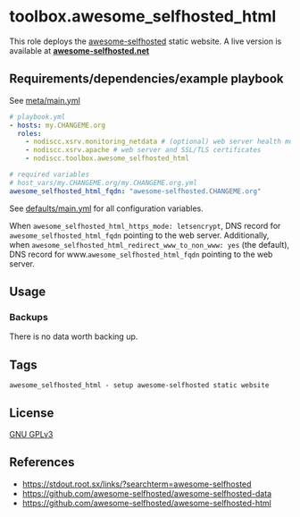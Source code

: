 # toolbox.awesome_selfhosted_html

This role deploys the [awesome-selfhosted](https://github.com/awesome-selfhosted/awesome-selfhosted-html) static website. A live version is available at **[awesome-selfhosted.net](https://awesome-selfhosted.net)**


## Requirements/dependencies/example playbook

See [meta/main.yml](meta/main.yml)

```yaml
# playbook.yml
- hosts: my.CHANGEME.org
  roles:
    - nodiscc.xsrv.monitoring_netdata # (optional) web server health monitoring
    - nodiscc.xsrv.apache # web server and SSL/TLS certificates
    - nodiscc.toolbox.awesome_selfhosted_html

# required variables
# host_vars/my.CHANGEME.org/my.CHANGEME.org.yml
awesome_selfhosted_html_fqdn: "awesome-selfhosted.CHANGEME.org"
```

See [defaults/main.yml](defaults/main.yml) for all configuration variables.

When `awesome_selfhosted_html_https_mode: letsencrypt`, DNS record for `awesome_selfhosted_html_fqdn` pointing to the web server. Additionally, when `awesome_selfhosted_html_redirect_www_to_non_www: yes` (the default), DNS record for www.`awesome_selfhosted_html_fqdn` pointing to the web server.

## Usage

<!--Notes about using the deployed service.-->


### Backups

There is no data worth backing up.

## Tags

<!--BEGIN TAGS LIST-->
```
awesome_selfhosted_html - setup awesome-selfhosted static website
```
<!--END TAGS LIST-->


## License

[GNU GPLv3](../../LICENSE)


## References

- https://stdout.root.sx/links/?searchterm=awesome-selfhosted
- https://github.com/awesome-selfhosted/awesome-selfhosted-data
- https://github.com/awesome-selfhosted/awesome-selfhosted-html
